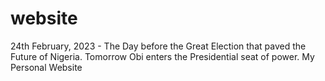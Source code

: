 # website
24th February, 2023 - The Day before the Great Election that paved the Future of Nigeria.
Tomorrow Obi enters the Presidential seat of power.
My Personal Website
